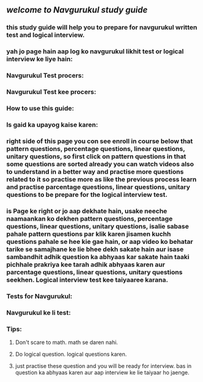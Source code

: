 ##                             ***welcome to Navgurukul study guide***
### this study guide will help you to prepare for navgurukul written test and logical interview.
### yah jo page hain aap log ko navgurukul likhit test or logical interview ke liye hain:

### Navgurukul Test procers:
### Navgurukul Test kee procers:








### How to use this guide:
### Is gaid ka upayog kaise karen:

### right side of this page you con see enroll in course below that pattern questions, percentage questions, linear questions, unitary questions, so first click on pattern questions in that some questions are sorted already you can watch videos also to understand in a better way and practise more questions related to it so practise more as like the previous process learn and practise parcentage questions, linear questions, unitary questions to be prepare for the logical interview test.

### is Page ke right or jo aap dekhate hain, usake neeche naamaankan ko dekhen pattern questions, percentage questions, linear questions, unitary questions, isalie sabase pahale pattern questions par klik karen jisamen kuchh questions pahale se hee kie gae hain, or aap video ko behatar tarike se samajhane ke lie bhee dekh sakate hain aur isase sambandhit adhik question ka abhyaas kar sakate hain taaki pichhale prakriya kee tarah adhik abhyaas karen aur parcentage questions, linear questions, unitary questions seekhen. Logical interview test kee taiyaaree karana.

### Tests for Navgurukul:
### Navgurukul ke li test:

### Tips: 

1. Don't scare to math.
   math se daren nahi.
  
2. Do logical question.
   logical questions karen.
   
3. just practise these question and you will be ready for interview.
   bas in question ka abhyaas karen aur aap interview ke lie taiyaar ho jaenge.
